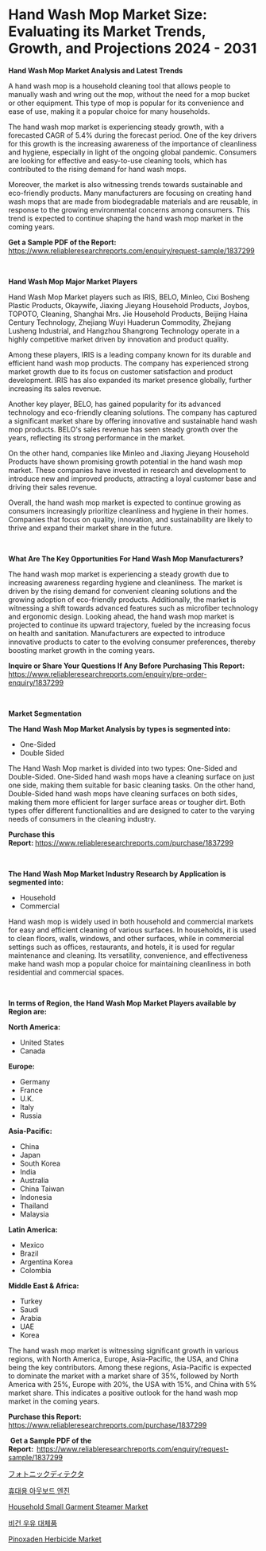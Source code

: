 <p><h1>Hand Wash Mop Market Size: Evaluating its Market Trends, Growth, and Projections 2024 - 2031</h1></p><p><strong>Hand Wash Mop Market Analysis and Latest Trends</strong></p>
<p><p>A hand wash mop is a household cleaning tool that allows people to manually wash and wring out the mop, without the need for a mop bucket or other equipment. This type of mop is popular for its convenience and ease of use, making it a popular choice for many households.</p><p>The hand wash mop market is experiencing steady growth, with a forecasted CAGR of 5.4% during the forecast period. One of the key drivers for this growth is the increasing awareness of the importance of cleanliness and hygiene, especially in light of the ongoing global pandemic. Consumers are looking for effective and easy-to-use cleaning tools, which has contributed to the rising demand for hand wash mops.</p><p>Moreover, the market is also witnessing trends towards sustainable and eco-friendly products. Many manufacturers are focusing on creating hand wash mops that are made from biodegradable materials and are reusable, in response to the growing environmental concerns among consumers. This trend is expected to continue shaping the hand wash mop market in the coming years.</p></p>
<p><strong>Get a Sample PDF of the Report:&nbsp;</strong> <a href="https://www.reliableresearchreports.com/enquiry/request-sample/1837299">https://www.reliableresearchreports.com/enquiry/request-sample/1837299</a></p>
<p>&nbsp;</p>
<p><strong>Hand Wash Mop Major Market Players</strong></p>
<p><p>Hand Wash Mop Market players such as IRIS, BELO, Minleo, Cixi Bosheng Plastic Products, Okaywife, Jiaxing Jieyang Household Products, Joybos, TOPOTO, Cleaning, Shanghai Mrs. Jie Household Products, Beijing Haina Century Technology, Zhejiang Wuyi Huaderun Commodity, Zhejiang Lusheng Industrial, and Hangzhou Shangrong Technology operate in a highly competitive market driven by innovation and product quality.</p><p>Among these players, IRIS is a leading company known for its durable and efficient hand wash mop products. The company has experienced strong market growth due to its focus on customer satisfaction and product development. IRIS has also expanded its market presence globally, further increasing its sales revenue.</p><p>Another key player, BELO, has gained popularity for its advanced technology and eco-friendly cleaning solutions. The company has captured a significant market share by offering innovative and sustainable hand wash mop products. BELO's sales revenue has seen steady growth over the years, reflecting its strong performance in the market.</p><p>On the other hand, companies like Minleo and Jiaxing Jieyang Household Products have shown promising growth potential in the hand wash mop market. These companies have invested in research and development to introduce new and improved products, attracting a loyal customer base and driving their sales revenue.</p><p>Overall, the hand wash mop market is expected to continue growing as consumers increasingly prioritize cleanliness and hygiene in their homes. Companies that focus on quality, innovation, and sustainability are likely to thrive and expand their market share in the future.</p></p>
<p>&nbsp;</p>
<p><strong>What Are The Key Opportunities For Hand Wash Mop Manufacturers?</strong></p>
<p><p>The hand wash mop market is experiencing a steady growth due to increasing awareness regarding hygiene and cleanliness. The market is driven by the rising demand for convenient cleaning solutions and the growing adoption of eco-friendly products. Additionally, the market is witnessing a shift towards advanced features such as microfiber technology and ergonomic design. Looking ahead, the hand wash mop market is projected to continue its upward trajectory, fueled by the increasing focus on health and sanitation. Manufacturers are expected to introduce innovative products to cater to the evolving consumer preferences, thereby boosting market growth in the coming years.</p></p>
<p><strong>Inquire or Share Your Questions If Any Before Purchasing This Report:</strong> <a href="https://www.reliableresearchreports.com/enquiry/pre-order-enquiry/1837299">https://www.reliableresearchreports.com/enquiry/pre-order-enquiry/1837299</a></p>
<p>&nbsp;</p>
<p><strong>Market Segmentation</strong></p>
<p><strong>The Hand Wash Mop Market Analysis by types is segmented into:</strong></p>
<p><ul><li>One-Sided</li><li>Double Sided</li></ul></p>
<p><p>The Hand Wash Mop market is divided into two types: One-Sided and Double-Sided. One-Sided hand wash mops have a cleaning surface on just one side, making them suitable for basic cleaning tasks. On the other hand, Double-Sided hand wash mops have cleaning surfaces on both sides, making them more efficient for larger surface areas or tougher dirt. Both types offer different functionalities and are designed to cater to the varying needs of consumers in the cleaning industry.</p></p>
<p><strong>Purchase this Report:&nbsp;</strong><a href="https://www.reliableresearchreports.com/purchase/1837299">https://www.reliableresearchreports.com/purchase/1837299</a></p>
<p>&nbsp;</p>
<p><strong>The Hand Wash Mop Market Industry Research by Application is segmented into:</strong></p>
<p><ul><li>Household</li><li>Commercial</li></ul></p>
<p><p>Hand wash mop is widely used in both household and commercial markets for easy and efficient cleaning of various surfaces. In households, it is used to clean floors, walls, windows, and other surfaces, while in commercial settings such as offices, restaurants, and hotels, it is used for regular maintenance and cleaning. Its versatility, convenience, and effectiveness make hand wash mop a popular choice for maintaining cleanliness in both residential and commercial spaces.</p></p>
<p>&nbsp;</p>
<p><strong>In terms of Region, the Hand Wash Mop Market Players available by Region are:</strong></p>
<p>
    <p> <strong> North America: </strong>
        <ul>
            <li>United States</li>
            <li>Canada</li>
        </ul>
        </p> 
    <p> <strong> Europe: </strong>
        <ul>
            <li>Germany</li>
            <li>France</li>
            <li>U.K.</li>
            <li>Italy</li>
            <li>Russia</li>
        </ul>
        </p> 
    <p> <strong> Asia-Pacific: </strong>
        <ul>
            <li>China</li>
            <li>Japan</li>
            <li>South Korea</li>
            <li>India</li>
            <li>Australia</li>
            <li>China Taiwan</li>
            <li>Indonesia</li>
            <li>Thailand</li>
            <li>Malaysia</li>
        </ul>
        </p> 
    <p> <strong> Latin America: </strong>
        <ul>
            <li>Mexico</li>
            <li>Brazil</li>
            <li>Argentina Korea</li>
            <li>Colombia</li>
        </ul>
        </p> 
    <p> <strong> Middle East & Africa: </strong>
        <ul>
            <li>Turkey</li>
            <li>Saudi</li>
            <li>Arabia</li>
            <li>UAE</li>
            <li>Korea</li>
        </ul>
    </p>
    </p>
<p><p>The hand wash mop market is witnessing significant growth in various regions, with North America, Europe, Asia-Pacific, the USA, and China being the key contributors. Among these regions, Asia-Pacific is expected to dominate the market with a market share of 35%, followed by North America with 25%, Europe with 20%, the USA with 15%, and China with 5% market share. This indicates a positive outlook for the hand wash mop market in the coming years.</p></p>
<p><strong>Purchase this Report: </strong><a href="https://www.reliableresearchreports.com/purchase/1837299">https://www.reliableresearchreports.com/purchase/1837299</a></p>
<p>&nbsp;<strong>Get a Sample PDF of the Report:&nbsp;&nbsp;</strong><a href="https://www.reliableresearchreports.com/enquiry/request-sample/1837299">https://www.reliableresearchreports.com/enquiry/request-sample/1837299</a></p>
<p><strong></strong></p>
<p><p><a href="https://github.com/lrlmopnhwd79300/Market-Research-Report-List-1/blob/main/92137997671.md">フォトニックディテクタ</a></p><p><a href="https://github.com/vskv4779xr1/Market-Research-Report-List-1/blob/main/37057587032.md">휴대용 아웃보드 엔진</a></p><p><a href="https://github.com/Hazelklievgspy6vdcsmu106w/Market-Research-Report-List-1/blob/main/household-small-garment-steamer-market.md">Household Small Garment Steamer Market</a></p><p><a href="https://github.com/xvz497517413/Market-Research-Report-List-1/blob/main/89540357031.md">비건 우유 대체품</a></p><p><a href="https://issuu.com/reportprime-2/docs/pinoxaden-herbicide-market-size-2030.pptx">Pinoxaden Herbicide Market</a></p></p>